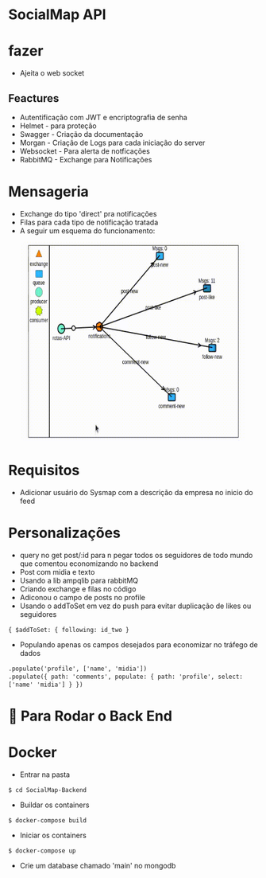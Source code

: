 SocialMap API
=========

# fazer
- Ajeita o web socket



## Feactures
<ul>
<li>Autentificação com JWT e encriptografia de senha</li>
<li>Helmet - para proteção</li>
<li>Swagger - Criação da documentação</li>
<li>Morgan - Criação de Logs para cada iniciação do server</li>
<li>Websocket - Para alerta de notficações</li>
<li>RabbitMQ - Exchange para Notificações</li>
</ul>

# Mensageria
- Exchange do tipo 'direct' pra notificações
- Filas para cada tipo de notificação tratada
- A seguir um esquema do funcionamento:
<p align="center">
<img width="450" style="border-radius: 5px" height="400" src="./midias/rabbit.gif" alt="Intro">
</p>

# Requisitos
- Adicionar usuário do Sysmap com a descrição da empresa no inicio do feed

# Personalizações
- query no get post/:id para n pegar todos os seguidores de todo mundo que comentou
economizando no backend
- Post com midia e texto
- Usando a lib ampqlib para rabbitMQ
- Criando exchange e filas no código
- Adiconou o campo de posts no profile
- Usando o addToSet em vez do push para evitar duplicação de likes ou seguidores
```
{ $addToSet: { following: id_two }
```
- Populando apenas os campos desejados para economizar no tráfego de dados
```
.populate('profile', ['name', 'midia'])
.populate({ path: 'comments', populate: { path: 'profile', select: ['name' 'midia'] } })
```

        
# 🎲 Para Rodar o Back End

# Docker
* Entrar na pasta
```shell
$ cd SocialMap-Backend
```
* Buildar os containers
```shell
$ docker-compose build
```

* Iniciar os containers
```shell
$ docker-compose up
```

* Crie um database chamado 'main' no mongodb

